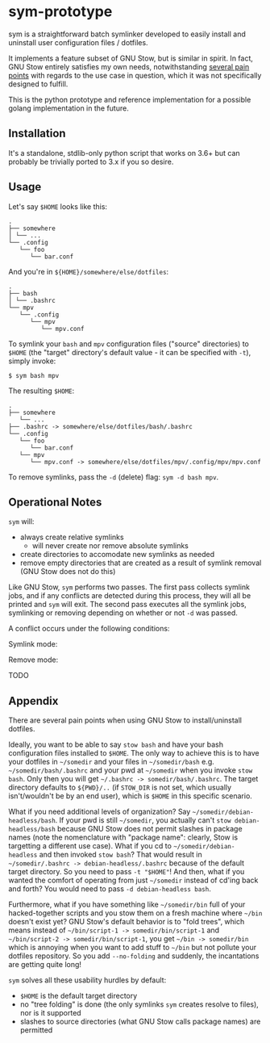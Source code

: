 # sym-prototype

sym is a straightforward batch symlinker developed to easily install and uninstall user configuration files / dotfiles.

It implements a feature subset of GNU Stow, but is similar in spirit. In fact, GNU Stow entirely satisfies my own needs, notwithstanding [several pain points](#Appendix) with regards to the use case in question, which it was not specifically designed to fulfill.

This is the python prototype and reference implementation for a possible golang implementation in the future.


## Installation

It's a standalone, stdlib-only python script that works on 3.6+ but can probably be trivially ported to 3.x if you so desire.


## Usage

Let's say `$HOME` looks like this:

	.
    ├── somewhere
    │ └── ...
    └── .config
       └── foo
          └── bar.conf

And you're in `${HOME}/somewhere/else/dotfiles`:

    .
    ├── bash
    │ └── .bashrc
    └── mpv
       └── .config
          └── mpv
             └── mpv.conf

To symlink your `bash` and `mpv` configuration files ("source" directories) to `$HOME` (the "target" directory's default value - it can be specified with `-t`), simply invoke:

	$ sym bash mpv

The resulting `$HOME`:

    .
    ├── somewhere
       └── ...
    ├── .bashrc -> somewhere/else/dotfiles/bash/.bashrc
    └── .config
       └── foo
          └── bar.conf
       └── mpv
          └── mpv.conf -> somewhere/else/dotfiles/mpv/.config/mpv/mpv.conf

To remove symlinks, pass the `-d` (delete) flag: `sym -d bash mpv`.


## Operational Notes

`sym` will:

- always create relative symlinks
	- will never create nor remove absolute symlinks
- create directories to accomodate new symlinks as needed
- remove empty directories that are created as a result of symlink removal (GNU Stow does not do this)

Like GNU Stow, `sym` performs two passes. The first pass collects symlink jobs, and if any conflicts are detected during this process, they will all be printed and `sym` will exit. The second pass executes all the symlink jobs, symlinking or removing depending on whether or not `-d` was passed.

A conflict occurs under the following conditions:

Symlink mode:

Remove mode:

TODO


## Appendix

There are several pain points when using GNU Stow to install/uninstall dotfiles.

Ideally, you want to be able to say `stow bash` and have your bash configuration files installed to `$HOME`. The only way to achieve this is to have your dotfiles in `~/somedir` and your files in `~/somedir/bash` e.g. `~/somedir/bash/.bashrc` and your pwd at `~/somedir` when you invoke `stow bash`. Only then you will get `~/.bashrc -> somedir/bash/.bashrc`. The target directory defaults to `${PWD}/..` (if `STOW_DIR` is not set, which usually isn't/wouldn't be by an end user), which is `$HOME` in this specific scenario.

What if you need additional levels of organization? Say `~/somedir/debian-headless/bash`. If your pwd is still `~/somedir`, you actually can't `stow debian-headless/bash` because GNU Stow does not permit slashes in package names (note the nomenclature with "package name": clearly, Stow is targetting a different use case). What if you cd to `~/somedir/debian-headless` and then invoked `stow bash`? That would result in `~/somedir/.bashrc -> debian-headless/.bashrc` because of the default target directory. So you need to pass `-t "$HOME"`! And then, what if you wanted the comfort of operating from just `~/somedir` instead of cd'ing back and forth? You would need to pass `-d debian-headless bash`.

Furthermore, what if you have something like `~/somedir/bin` full of your hacked-together scripts and you stow them on a fresh machine where `~/bin` doesn't exist yet? GNU Stow's default behavior is to "fold trees", which means instead of `~/bin/script-1 -> somedir/bin/script-1` and `~/bin/script-2 -> somedir/bin/script-1`, you get `~/bin -> somedir/bin` which is annoying when you want to add stuff to `~/bin` but not pollute your dotfiles repository. So you add `--no-folding` and suddenly, the incantations are getting quite long!

`sym` solves all these usability hurdles by default:

- `$HOME` is the default target directory
- no "tree folding" is done (the only symlinks `sym` creates resolve to files), nor is it supported
- slashes to source directories (what GNU Stow calls package names) are permitted
